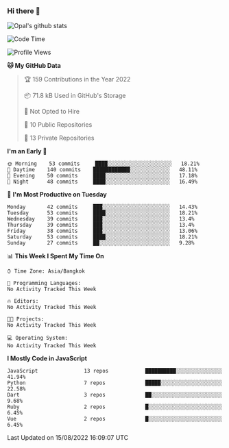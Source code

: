 ### Hi there 👋

![Opal's github stats](https://github-readme-stats.vercel.app/api?username=coolkidneversleep&count_private=true&show_icons=true&theme=radical)


<!--START_SECTION:waka-->
![Code Time](http://img.shields.io/badge/Code%20Time-0%20secs-blue)

![Profile Views](http://img.shields.io/badge/Profile%20Views-0-blue)

**🐱 My GitHub Data** 

> 🏆 159 Contributions in the Year 2022
 > 
> 📦 71.8 kB Used in GitHub's Storage 
 > 
> 🚫 Not Opted to Hire
 > 
> 📜 10 Public Repositories 
 > 
> 🔑 13 Private Repositories  
 > 
**I'm an Early 🐤** 

```text
🌞 Morning    53 commits     ████░░░░░░░░░░░░░░░░░░░░░   18.21% 
🌆 Daytime    140 commits    ████████████░░░░░░░░░░░░░   48.11% 
🌃 Evening    50 commits     ████░░░░░░░░░░░░░░░░░░░░░   17.18% 
🌙 Night      48 commits     ████░░░░░░░░░░░░░░░░░░░░░   16.49%

```
📅 **I'm Most Productive on Tuesday** 

```text
Monday       42 commits     ███░░░░░░░░░░░░░░░░░░░░░░   14.43% 
Tuesday      53 commits     ████░░░░░░░░░░░░░░░░░░░░░   18.21% 
Wednesday    39 commits     ███░░░░░░░░░░░░░░░░░░░░░░   13.4% 
Thursday     39 commits     ███░░░░░░░░░░░░░░░░░░░░░░   13.4% 
Friday       38 commits     ███░░░░░░░░░░░░░░░░░░░░░░   13.06% 
Saturday     53 commits     ████░░░░░░░░░░░░░░░░░░░░░   18.21% 
Sunday       27 commits     ██░░░░░░░░░░░░░░░░░░░░░░░   9.28%

```


📊 **This Week I Spent My Time On** 

```text
⌚︎ Time Zone: Asia/Bangkok

💬 Programming Languages: 
No Activity Tracked This Week

🔥 Editors: 
No Activity Tracked This Week

🐱‍💻 Projects: 
No Activity Tracked This Week

💻 Operating System: 
No Activity Tracked This Week

```

**I Mostly Code in JavaScript** 

```text
JavaScript               13 repos            ██████████░░░░░░░░░░░░░░░   41.94% 
Python                   7 repos             █████░░░░░░░░░░░░░░░░░░░░   22.58% 
Dart                     3 repos             ██░░░░░░░░░░░░░░░░░░░░░░░   9.68% 
Ruby                     2 repos             █░░░░░░░░░░░░░░░░░░░░░░░░   6.45% 
Vue                      2 repos             █░░░░░░░░░░░░░░░░░░░░░░░░   6.45%

```



 Last Updated on 15/08/2022 16:09:07 UTC
<!--END_SECTION:waka-->
